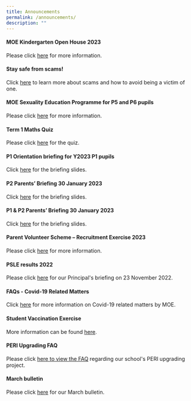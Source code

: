 ```yaml
---
title: Announcements
permalink: /announcements/
description: ""
---
```

#### **MOE Kindergarten Open House 2023**

Please click [here](/moe-kindergarten-at-gongshang/whats-happening) for more information.

#### **Stay safe from scams!**

Click [here](https://www.scamalert.sg/) to learn more about scams and how to avoid being a victim of one.

#### **MOE Sexuality Education Programme for P5 and P6 pupils**
Please click [here](/character-and-citizenship-education-cce/programmes/moe-sexuality-education-in-schools) for more information.

#### **Term 1 Maths Quiz**

Please click [here](https://docs.google.com/forms/d/e/1FAIpQLSfFnXrmIXcgQ733bsFORIkFJzb-VPiXsDgw_23TKUeaoAS1Pw/viewform) for the quiz.

#### **P1 Orientation briefing for Y2023 P1 pupils**
Click [here](https://file.for.edu.sg/flb225.pdf) for the briefing slides.

#### **P2 Parents’ Briefing 30 January 2023**

Click [here](https://file.for.edu.sg/ruq4ky.pdf) for the briefing slides.

#### **P1 & P2 Parents’ Briefing 30 January 2023**

Click [here](https://file.for.edu.sg/vxaxbt.pdf) for the briefing slides.

#### **Parent Volunteer Scheme – Recruitment Exercise 2023**
Please click [here](https://www.gongshangpri.moe.edu.sg/useful-links/for-parents/parent-volunteer-scheme-recruitment-exercise/) for more information.

#### **PSLE results 2022**

Please click [here](/files/PSLE%20Results%202022_Principals%20Slides.pdf) for our Principal's briefing on 23 November 2022.

#### **FAQs - Covid-19 Related Matters**

Click [here](https://www.moe.gov.sg/faqs-covid-19-infection) for more information on Covid-19 related matters by MOE.

#### **Student Vaccination Exercise**
More information can be found [here](/useful-links/for-parents/covid-19).

#### **PERI Upgrading FAQ**

Please click [here to view the FAQ](/files/GSPS%20PERI%20Upgrading%20FAQ%20(dated%2013%20March%202020).pdf) regarding our school's PERI upgrading project.

#### **March bulletin**
Please click [here](/files/March%202023%20Bulletin.pdf) for our March bulletin.